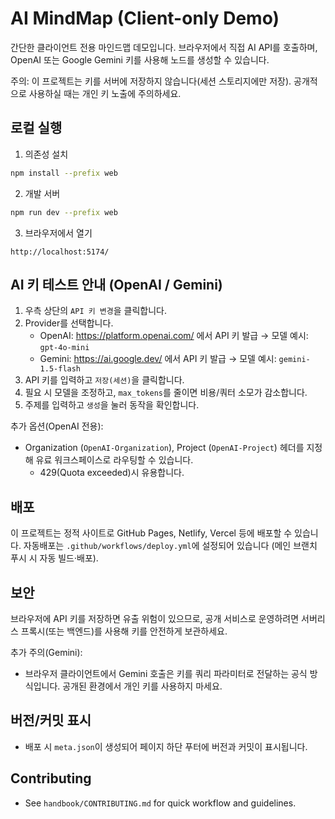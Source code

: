 # AI MindMap (Client-only Demo)

간단한 클라이언트 전용 마인드맵 데모입니다. 브라우저에서 직접 AI API를 호출하며, OpenAI 또는 Google Gemini 키를 사용해 노드를 생성할 수 있습니다.

주의: 이 프로젝트는 키를 서버에 저장하지 않습니다(세션 스토리지에만 저장). 공개적으로 사용하실 때는 개인 키 노출에 주의하세요.

## 로컬 실행

1. 의존성 설치

```bash
npm install --prefix web
```

2. 개발 서버

```bash
npm run dev --prefix web
```

3. 브라우저에서 열기

```
http://localhost:5174/
```

## AI 키 테스트 안내 (OpenAI / Gemini)

1. 우측 상단의 `API 키 변경`을 클릭합니다.
2. Provider를 선택합니다.
	- OpenAI: https://platform.openai.com/ 에서 API 키 발급 → 모델 예시: `gpt-4o-mini`
	- Gemini: https://ai.google.dev/ 에서 API 키 발급 → 모델 예시: `gemini-1.5-flash`
3. API 키를 입력하고 `저장(세션)`을 클릭합니다.
4. 필요 시 모델을 조정하고, `max_tokens`를 줄이면 비용/쿼터 소모가 감소합니다.
5. 주제를 입력하고 `생성`을 눌러 동작을 확인합니다.

추가 옵션(OpenAI 전용):
- Organization (`OpenAI-Organization`), Project (`OpenAI-Project`) 헤더를 지정해 유료 워크스페이스로 라우팅할 수 있습니다.
  - 429(Quota exceeded)시 유용합니다.

## 배포

이 프로젝트는 정적 사이트로 GitHub Pages, Netlify, Vercel 등에 배포할 수 있습니다. 자동배포는 `.github/workflows/deploy.yml`에 설정되어 있습니다 (메인 브랜치 푸시 시 자동 빌드·배포).

## 보안

브라우저에 API 키를 저장하면 유출 위험이 있으므로, 공개 서비스로 운영하려면 서버리스 프록시(또는 백엔드)를 사용해 키를 안전하게 보관하세요.

추가 주의(Gemini):
- 브라우저 클라이언트에서 Gemini 호출은 키를 쿼리 파라미터로 전달하는 공식 방식입니다. 공개된 환경에서 개인 키를 사용하지 마세요.

## 버전/커밋 표시
- 배포 시 `meta.json`이 생성되어 페이지 하단 푸터에 버전과 커밋이 표시됩니다.

## Contributing
- See `handbook/CONTRIBUTING.md` for quick workflow and guidelines.

